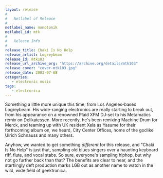 ```yaml
---
layout: release
#
#   Netlabel of Release
#
netlabel_name: monotonik
netlabel_id: mtk
#
#   Release Info
#
release_title: Chaki Is No Help
release_artist: Logreybeam
release_id: mtk103
release_url_archive_org: "https://archive.org/details/mtk103"
release_cover: "cover-mtk103.jpg"
release_date: 2003-07-08
categories:
   - electronic music
tags:
   - electronica
---
```

Something a little more unique this time, from Los Angeles-based Logreybeam. His wide-ranging electronics are really starting to break out, from his appearance on a renowned Plaid XFM DJ-set to his Metamatics remix on Delikatessen. More recently, he's been remixing Machine Drum for Merck, and teaming up with UK resident Xela as Yasume for their forthcoming album on, we heard, City Center Offices, home of the godlike Ulrich Schnauss and many others.

Anyhow, we wanted to get something _different_ for this release, and "Chaki Is No Help" is just that, sampling old blues singers over a haunting keyboard riff, flute, and vocal stabs. So sure, everyone's sampling hiphop, but why not go further back than that? The benefits are clear to hear, and the startlingly deft production marks LGB out as another name to watch in the wild, wide field of geektronica. 


